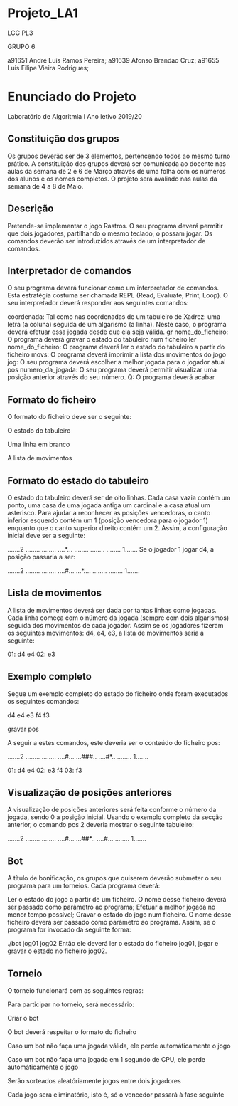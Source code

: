 # ﻿Projeto_LA1 #

LCC PL3

GRUPO 6

a91651 André Luis Ramos Pereira; 
a91639 Afonso Brandao Cruz; 
a91655 Luis Filipe Vieira Rodrigues; 

# Enunciado do Projeto #

Laboratório de Algoritmia I
Ano letivo 2019/20

## Constituição dos grupos ##

Os grupos deverão ser de 3 elementos, pertencendo todos ao mesmo turno prático.
A constituição dos grupos deverá ser comunicada ao docente nas aulas da semana de 2 e 6 de Março através de uma folha com os números dos alunos e os nomes completos.
O projeto será avaliado nas aulas da semana de 4 a 8 de Maio.

## Descrição ##

Pretende-se implementar o jogo Rastros. O seu programa deverá permitir que dois jogadores, partilhando o mesmo teclado, o possam jogar. Os comandos deverão ser introduzidos através de um interpretador de comandos.

## Interpretador de comandos ##

O seu programa deverá funcionar como um interpretador de comandos. Esta estratégia costuma ser chamada REPL (Read, Evaluate, Print, Loop). O seu interpretador deverá responder aos seguintes comandos:

coordenada: 
Tal como nas coordenadas de um tabuleiro de Xadrez: uma letra (a coluna) seguida de um algarismo (a linha). Neste caso, o programa deverá efetuar essa jogada desde que ela seja válida.
gr nome_do_ficheiro: 
O programa deverá gravar o estado do tabuleiro num ficheiro
ler nome_do_ficheiro: 
O programa deverá ler o estado do tabuleiro a partir do ficheiro
movs: 
O programa deverá imprimir a lista dos movimentos do jogo
jog: 
O seu programa deverá escolher a melhor jogada para o jogador atual
pos numero_da_jogada: 
O seu programa deverá permitir visualizar uma posição anterior através do seu número.
Q: 
O programa deverá acabar

## Formato do ficheiro ##

O formato do ficheiro deve ser o seguinte:

O estado do tabuleiro

Uma linha em branco

A lista de movimentos

## Formato do estado do tabuleiro ##

O estado do tabuleiro deverá ser de oito linhas. Cada casa vazia contém um ponto, uma casa de uma jogada antiga um cardinal e a casa atual um asterisco. Para ajudar a reconhecer as posições vencedoras, o canto inferior esquerdo contém um 1 (posição vencedora para o jogador 1) enquanto que o canto superior direito contém um 2. Assim, a configuração inicial deve ser a seguinte:

.......2
........
........
....*...
........
........
........
1.......
Se o jogador 1 jogar d4, a posição passaria a ser:

.......2
........
........
....#...
...*....
........
........
1.......

## Lista de movimentos ##

A lista de movimentos deverá ser dada por tantas linhas como jogadas. Cada linha começa com o número da jogada (sempre com dois algarismos) seguida dos movimentos de cada jogador. Assim se os jogadores fizeram os seguintes movimentos: d4, e4, e3, a lista de movimentos seria a seguinte:

01: d4 e4
02: e3

## Exemplo completo ##

Segue um exemplo completo do estado do ficheiro onde foram executados os seguintes comandos:

d4
e4
e3
f4
f3

gravar pos

A seguir a estes comandos, este deveria ser o conteúdo do ficheiro pos:

.......2
........
........
....#...
...###..
....#*..
........
1.......

01: d4 e4
02: e3 f4
03: f3

## Visualização de posições anteriores ##

A visualização de posições anteriores será feita conforme o número da jogada, sendo 0 a posição inicial. Usando o exemplo completo da secção anterior, o comando pos 2 deveria mostrar o seguinte tabuleiro:

.......2
........
........
....#...
...##*..
....#...
........
1.......

## Bot ##
A título de bonificação, os grupos que quiserem deverão submeter o seu programa para um torneios. Cada programa deverá:

Ler o estado do jogo a partir de um ficheiro. O nome desse ficheiro deverá ser passado como parâmetro ao programa;
Efetuar a melhor jogada no menor tempo possível;
Gravar o estado do jogo num ficheiro. O nome desse ficheiro deverá ser passado como parâmetro ao programa.
Assim, se o programa for invocado da seguinte forma:

./bot jog01 jog02
Então ele deverá ler o estado do ficheiro jog01, jogar e gravar o estado no ficheiro jog02.

## Torneio ##

O torneio funcionará com as seguintes regras:

Para participar no torneio, será necessário:

Criar o bot

O bot deverá respeitar o formato do ficheiro

Caso um bot não faça uma jogada válida, ele perde automáticamente o jogo

Caso um bot não faça uma jogada em 1 segundo de CPU, ele perde automáticamente o jogo

Serão sorteados aleatóriamente jogos entre dois jogadores

Cada jogo sera eliminatório, isto é, só o vencedor passará à fase seguinte


